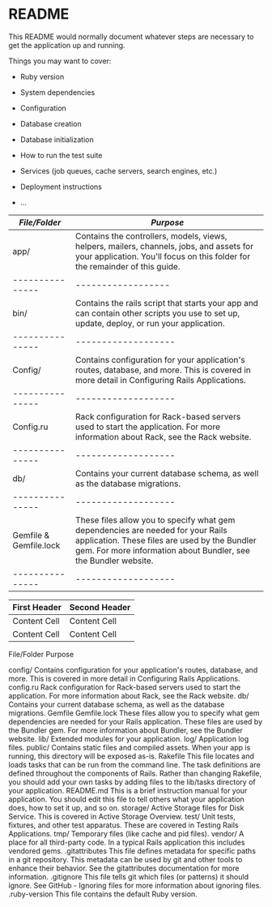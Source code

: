 # README

This README would normally document whatever steps are necessary to get the
application up and running.

Things you may want to cover:

* Ruby version

* System dependencies

* Configuration

* Database creation

* Database initialization

* How to run the test suite

* Services (job queues, cache servers, search engines, etc.)

* Deployment instructions

* ...

*File/Folder*  | *Purpose*
---------------|------------------
app/           | Contains the controllers, models, views, helpers, mailers, channels, jobs, and assets for your application. You'll focus on this folder for the remainder of this guide.
---------------|------------------
bin/           | Contains the rails script that starts your app and can contain other scripts you use to set up, update, deploy, or run your application.
---------------|-------------------
Config/        | Contains configuration for your application's routes, database, and more. This is covered in more detail in Configuring Rails Applications.
---------------|-------------------
Config.ru      | Rack configuration for Rack-based servers used to start the application. For more information about Rack, see the Rack website.
---------------|-------------------
db/            | Contains your current database schema, as well as the database migrations.
---------------|-------------------
Gemfile & Gemfile.lock        |These files allow you to specify what gem dependencies are needed for your Rails application. These files are used by the Bundler gem. For more information about Bundler, see the Bundler website.  |
---------------|-------------------




First Header  | Second Header
------------- | -------------
Content Cell  | Content Cell
Content Cell  | Content Cell


File/Folder	Purpose


config/	Contains configuration for your application's routes, database, and more. This is covered in more detail in Configuring Rails Applications.
config.ru	Rack configuration for Rack-based servers used to start the application. For more information about Rack, see the Rack website.
db/	Contains your current database schema, as well as the database migrations.
Gemfile
Gemfile.lock	These files allow you to specify what gem dependencies are needed for your Rails application. These files are used by the Bundler gem. For more information about Bundler, see the Bundler website.
lib/	Extended modules for your application.
log/	Application log files.
public/	Contains static files and compiled assets. When your app is running, this directory will be exposed as-is.
Rakefile	This file locates and loads tasks that can be run from the command line. The task definitions are defined throughout the components of Rails. Rather than changing Rakefile, you should add your own tasks by adding files to the lib/tasks directory of your application.
README.md	This is a brief instruction manual for your application. You should edit this file to tell others what your application does, how to set it up, and so on.
storage/	Active Storage files for Disk Service. This is covered in Active Storage Overview.
test/	Unit tests, fixtures, and other test apparatus. These are covered in Testing Rails Applications.
tmp/	Temporary files (like cache and pid files).
vendor/	A place for all third-party code. In a typical Rails application this includes vendored gems.
.gitattributes	This file defines metadata for specific paths in a git repository. This metadata can be used by git and other tools to enhance their behavior. See the gitattributes documentation for more information.
.gitignore	This file tells git which files (or patterns) it should ignore. See GitHub - Ignoring files for more information about ignoring files.
.ruby-version	This file contains the default Ruby version.
               